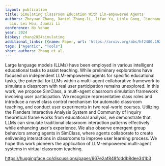 ```yaml
---
layout: publication
title: Simulating Classroom Education With Llm-empowered Agents
authors: Zheyuan Zhang, Daniel Zhang-li, Jifan Yu, Linlu Gong, Jinchang Zhou, Zhiyuan
  Liu, Lei Hou, Juanzi Li
conference: No Venue
year: 2024
bibkey: zhang2024simulating
additional_links: [{name: Paper, url: 'https://arxiv.org/abs/hf2406.19226'}]
tags: ["Agentic", "Tools"]
short_authors: Zhang et al.
---
```

Large language models (LLMs) have been employed in various intelligent educational tasks to assist teaching. While preliminary explorations have focused on independent LLM-empowered agents for specific educational tasks, the potential for LLMs within a multi-agent collaborative framework to simulate a classroom with real user participation remains unexplored. In this work, we propose SimClass, a multi-agent classroom simulation framework involving user participation. We recognize representative class roles and introduce a novel class control mechanism for automatic classroom teaching, and conduct user experiments in two real-world courses. Utilizing the Flanders Interactive Analysis System and Community of Inquiry theoretical frame works from educational analysis, we demonstrate that LLMs can simulate traditional classroom interaction patterns effectively while enhancing user's experience. We also observe emergent group behaviors among agents in SimClass, where agents collaborate to create enlivening interactions in classrooms to improve user learning process. We hope this work pioneers the application of LLM-empowered multi-agent systems in virtual classroom teaching.

https://huggingface.co/discussions/paper/667e2af848fdddb8dee341b3